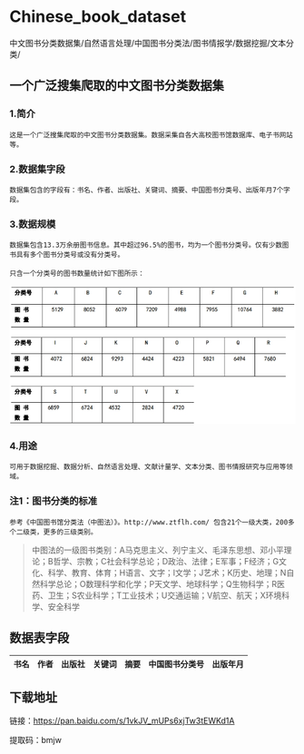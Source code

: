 # Chinese_book_dataset
中文图书分类数据集/自然语言处理/中国图书分类法/图书情报学/数据挖掘/文本分类/

## 一个广泛搜集爬取的中文图书分类数据集

  ### 1.简介
  
    这是一个广泛搜集爬取的中文图书分类数据集。数据采集自各大高校图书馆数据库、电子书网站等。
  
  ### 2.数据集字段
  
    数据集包含的字段有：书名、作者、出版社、关键词、摘要、中国图书分类号、出版年月7个字段。
  
  ### 3.数据规模
    
    数据集包含13.3万余册图书信息。其中超过96.5%的图书，均为一个图书分类号。仅有少数图书具有多个图书分类号或没有分类号。
    
    只含一个分类号的图书数量统计如下图所示：
  
![图书统计](https://github.com/JiangYanting/Chinese_book_dataset/blob/master/%E5%8D%95%E4%B8%80%E7%B1%BB%E5%88%AB%E7%9A%84%E5%9B%BE%E4%B9%A6%E6%95%B0%E9%87%8F%E7%BB%9F%E8%AE%A1.jpg)
    
  
  
  
  ### 4.用途
  
    可用于数据挖掘、数据分析、自然语言处理、文献计量学、文本分类、图书情报研究与应用等领域。
  
  ### 注1：图书分类的标准
  
    参考《中国图书馆分类法（中图法）》。http://www.ztflh.com/ 包含21个一级大类，200多个二级类，更多的三级类别。

  > 中图法的一级图书类别：A马克思主义、列宁主义、毛泽东思想、邓小平理论；B哲学、宗教；C社会科学总论；D政治、法律；E军事；F经济；G文化、科学、教育、体育；H语言、文字；I文学；J艺术；K历史、地理；N自然科学总论；O数理科学和化学；P天文学、地球科学；Q生物科学；R医药、卫生；S农业科学；T工业技术；U交通运输；V航空、航天；X环境科学、安全科学

## 数据表字段

|书名|作者|出版社|关键词|摘要|中国图书分类号|出版年月|
|-|-:|-:|-:|-:|-:|-:|

## 下载地址

链接：https://pan.baidu.com/s/1vkJV_mUPs6xjTw3tEWKd1A 

提取码：bmjw

